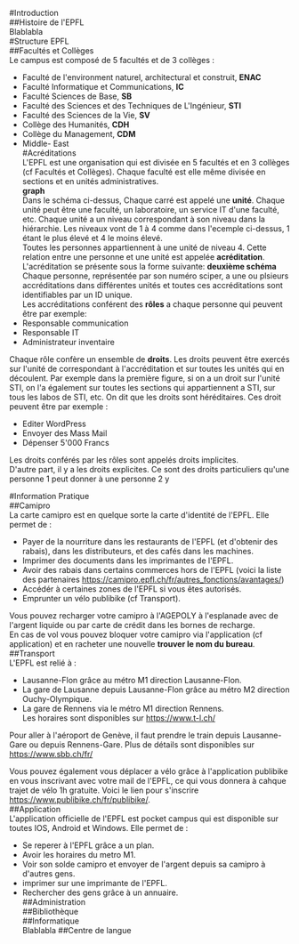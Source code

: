 #Introduction  
##Histoire de l'EPFL  
Blablabla  
#Structure EPFL  
##Facultés et Collèges  
Le campus est composé de 5 facultés et de 3 collèges :  
- Faculté de l'environment naturel, architectural et construit, **ENAC**  
- Faculté Informatique et Communications, **IC**  
- Faculté Sciences de Base, **SB**  
- Faculté des Sciences et des Techniques de L'Ingénieur, **STI**  
- Faculté des Sciences de la Vie, **SV**  
- Collège des Humanités, **CDH**  
- Collège du Management, **CDM**  
- Middle- East  
#Acréditations  
L'EPFL est une organisation qui est divisée en 5 facultés et en 3 collèges (cf Facultés et Collèges). Chaque faculté est elle même divisée en sections et en unités administratives.   
**graph**  
Dans le schéma ci-dessus, Chaque carré est appelé une **unité**. Chaque unité peut être une faculté, un laboratoire, un service IT d'une faculté, etc. Chaque unité a un niveau correspondant à son niveau dans la hiérarchie. Les niveaux vont de 1 à 4 comme dans l'ecemple ci-dessus, 1 étant le plus élevé et 4 le moins élevé.  
Toutes les personnes appartiennent à une unité de niveau 4. Cette relation entre une personne et une unité est appelée **acréditation**.  
L'acréditation se présente sous la forme suivante: 
**deuxième schéma**
Chaque personne, représentée par son numéro sciper, a une ou plsieurs accréditations dans différentes unités et toutes ces accréditations sont identifiables par un ID unique.  
Les accréditations conférent des **rôles** a chaque personne qui peuvent être par exemple:  
- Responsable communication  
- Responsable IT  
- Administrateur inventaire  
<!-- commentaire pour faire un espace-->  
Chaque rôle confère un ensemble de **droits**. Les droits peuvent être exercés sur l'unité de correspondant à l'accréditation et sur toutes les unités qui en découlent. Par exemple dans la première figure, si on a un droit sur l'unité STI, on l'a également sur toutes les sections qui appartiennent a STI, sur tous les labos de STI, etc. On dit que les droits sont héréditaires. Ces droit peuvent être par exemple :    
- Editer WordPress  
- Envoyer des Mass Mail 
- Dépenser 5'000 Francs  
<!-- commentaire pour faire un espace-->  
Les droits conférés par les rôles sont appelés droits implicites.  
D'autre part, il y a les droits explicites. Ce sont des droits particuliers qu'une personne 1 peut donner à une personne 2 y      

#Information Pratique  
##Camipro  
La carte camipro est en quelque sorte la carte d'identité de l'EPFL. Elle permet de :  
- Payer de la nourriture dans les restaurants de l'EPFL (et d'obtenir des rabais), dans les distributeurs, et des cafés dans les machines.  
- Imprimer des documents dans les imprimantes de l'EPFL.  
- Avoir des rabais dans certains commerces hors de l'EPFL (voici la liste des partenaires <https://camipro.epfl.ch/fr/autres_fonctions/avantages/>)  
- Accédér à certaines zones de l'EPFL si vous êtes autorisés.  
- Emprunter un vélo publibike (cf Transport).  
<!-- commentaire pour faire un espace--> 
Vous pouvez recharger votre camipro à l'AGEPOLY à l'esplanade avec de l'argent liquide ou par carte de crédit dans les bornes de recharge.  
En cas de vol vous pouvez bloquer votre camipro via l'application (cf application) et en racheter une nouvelle **trouver le nom du bureau**.  
##Transport  
L'EPFL est relié à :  
- Lausanne-Flon grâce au métro M1 direction Lausanne-Flon.  
- La gare de Lausanne depuis Lausanne-Flon grâce au métro M2 direction Ouchy-Olympique.    
- La gare de Rennens via le métro M1 direction Rennens.  
Les horaires sont disponibles sur <https://www.t-l.ch/>  
<!-- commentaire pour faire un espace-->  
Pour aller à l'aéroport de Genève, il faut prendre le train depuis Lausanne-Gare ou depuis Rennens-Gare. Plus de détails sont disponibles sur <https://www.sbb.ch/fr/>  
<!-- commentaire pour faire un espace-->  
Vous pouvez également vous déplacer a vélo grâce à l'application publibike en vous inscrivant avec votre mail de l'EPFL, ce qui vous donnera à cahque trajet de vélo 1h gratuite. Voici le lien pour s'inscrire <https://www.publibike.ch/fr/publibike/>.  
##Application  
L'application officielle de l'EPFL est pocket campus qui est disponible sur toutes IOS, Android et Windows. Elle permet de :
- Se reperer à l'EPFL grâce a un plan.  
- Avoir les horaires du metro M1.  
- Voir son solde camipro et envoyer de l'argent depuis sa camipro à d'autres gens.  
- imprimer sur une imprimante de l'EPFL.  
- Rechercher des gens grâce à un annuaire.  
##Administration  
##Bibliothèque  
##Informatique  
Blablabla
##Centre de langue  




